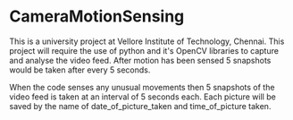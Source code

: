 # CameraMotionSensing
This is a university project at Vellore Institute of Technology, Chennai. This project will require the use of python and it's OpenCV libraries to capture and analyse the video feed. After motion has been sensed 5 snapshots would be taken after every 5 seconds. 

When the code senses any unusual movements then 5 snapshots of the video feed is taken at an interval of 5 seconds each.
Each picture will be saved by the name of date_of_picture_taken and time_of_picture taken.

